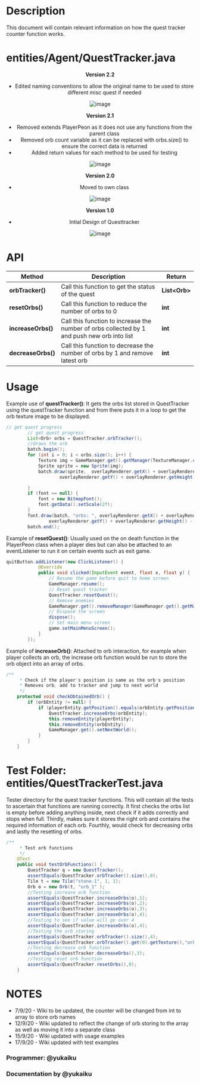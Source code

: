 # Description

This document will contain relevant information on how the quest tracker counter function works. 


# entities/Agent/QuestTracker.java

<div align='center'>

<b>Version 2.2</b> 
 - Edited naming conventions to allow the original name to be used to store different misc quest if needed<br>

![image](uploads/2e575a93ba6a4e2ee739031269e5f336/image.png)

<b>Version 2.1</b>
- Removed extends PlayerPeon as it does not use any functions from the parent class
- Removed orb count variable as it can be replaced with orbs.size() to ensure the correct data is returned
- Added return values for each method to be used for testing

![image](uploads/66ed7f10c59c10f823942ca12d81089e/image.png)

<b>Version 2.0</b>
- Moved to own class

![image](uploads/272e89bc0fbecc48ff4f24dfd185b35d/image.png)


<b>Version 1.0</b>
- Intial Design of Questtracker

![image](uploads/53c745ef67698e5e14edd4ac60f59f64/image.png)
</div>

# API

| Method | Description | Return |
| ------ | ------ |------ |
| <b>orbTracker()</b> |Call this function to get the status of the quest | **List\<Orb\>** |
| <b>resetOrbs()</b> | Call this function to reduce the number of orbs to 0 | **int** |
| <b>increaseOrbs()</b> | Call this function to increase the number of orbs collected by 1 and push new orb into list| **int** |
| <b>decreaseOrbs()</b> | Call this function to decrease the number of orbs by 1 and remove latest orb | **int** |

# Usage

Example use of <b>questTracker()</b>: 
It gets the orbs list stored in QuestTracker using the questTracker function and from there puts it in a loop to get the orb texture image to be displayed.

```java
// get quest progress
        // get quest progress
        List<Orb> orbs = QuestTracker.orbTracker();
        //draws the orb
        batch.begin();
        for (int i = 0; i < orbs.size(); i++) {
            Texture img = GameManager.get().getManager(TextureManager.class).getTexture(orbs.get(i).getTexture());
            Sprite sprite = new Sprite(img);
            batch.draw(sprite,  overlayRenderer.getX() + overlayRenderer.getWidth() - 225 + (i * 55),
                    overlayRenderer.getY() + overlayRenderer.getHeight() - 55, 50, 50);

        }
        if (font == null) {
            font = new BitmapFont();
            font.getData().setScale(2f);
        }
        font.draw(batch, "orbs: ", overlayRenderer.getX() + overlayRenderer.getWidth() - 300,
                overlayRenderer.getY() + overlayRenderer.getHeight() - 20);
        batch.end();
``` 
Example of <b>resetQuest()</b>: 
Usually used on the on death function in the PlayerPeon class when a player dies but can also be attached to an eventListener to run it on certain events such as exit game.

``` java
quitButton.addListener(new ClickListener() {
			@Override
			public void clicked(InputEvent event, float x, float y) {
				// Resume the game before quit to home screen
				GameManager.resume();
				// Reset quest tracker
				QuestTracker.resetQuest();
				// Remove enemies
				GameManager.get().removeManager(GameManager.get().getManager(EnemyManager.class));
				// Dispose the screen
				dispose();
				// Set main menu screen
				game.setMainMenuScreen();
			}
		});
``` 

Example of <b>increaseOrb()</b>:
Attached to orb interaction, for example when player collects an orb, the increase orb function would be run to store the orb object into an array of orbs.

``` java
/**
	 * Check if the player's position is same as the orb's position
	 * Removes orb, add to tracker and jump to next world
	 */
	protected void checkObtainedOrb() {
		if (orbEntity != null) {
			if (playerEntity.getPosition().equals(orbEntity.getPosition())) {
				QuestTracker.increaseOrbs(orbEntity);
				this.removeEntity(playerEntity);
				this.removeEntity(orbEntity);
				GameManager.get().setNextWorld();
			}
		}
	}
``` 

# Test Folder: entities/QuestTrackerTest.java

Tester directory for the quest tracker functions.
This will contain all the tests to ascertain that functions are running correctly.
It first checks the orbs list is empty before adding anything inside, next check if it adds correctly and stops when full. Thirdly, makes sure it stores the right orb and contains the required information of each orb. Fourthly, would check for decreasing orbs and lastly the resetting of orbs.

``` java
/**
     * Test orb functions
     */
    @Test
    public void testOrbFunctions() {
        QuestTracker q = new QuestTracker();
        assertEquals(QuestTracker.orbTracker().size(),0);
        Tile t = new Tile("stone-1", 1, 1);
        Orb o = new Orb(t, "orb_1" );
        //Testing increase orb function
        assertEquals(QuestTracker.increaseOrbs(o),1);
        assertEquals(QuestTracker.increaseOrbs(o),2);
        assertEquals(QuestTracker.increaseOrbs(o),3);
        assertEquals(QuestTracker.increaseOrbs(o),4);
        //Testing to see if value will go over 4
        assertEquals(QuestTracker.increaseOrbs(o),4);
        //Testing the orb storing
        assertEquals(QuestTracker.orbTracker().size(),4);
        assertEquals(QuestTracker.orbTracker().get(0).getTexture(),"orb_1");
        //Testing decrease orb function
        assertEquals(QuestTracker.decreaseOrbs(),3);
        //Testing reset orb function
        assertEquals(QuestTracker.resetOrbs(),0);
    }
``` 

# NOTES

* 7/9/20 - Wiki to be updated, the counter will be changed from int to array to store orb names
* 12/9/20 - Wiki updated to reflect the change of orb storing to the array as well as moving it into a separate class
* 15/9/20 - Wiki updated with usage examples
* 17/9/20 - Wiki updated with test examples

### Programmer: @yukaiku
### Documentation by @yukaiku

